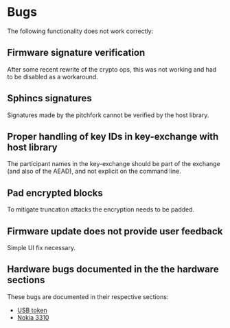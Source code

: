 # Bugs

The following functionality does not work correctly:

## Firmware signature verification

After some recent rewrite of the crypto ops, this was not working and had to be disabled as a workaround.

## Sphincs signatures

Signatures made by the pitchfork cannot be verified by the host library.

## Proper handling of key IDs in key-exchange with host library

The participant names in the key-exchange should be part of the
exchange (and also of the AEAD), and not explicit on the command line.

## Pad encrypted blocks

To mitigate truncation attacks the encryption needs to be padded.

## Firmware update does not provide user feedback

Simple UI fix necessary.

## Hardware bugs documented in the the hardware sections

These bugs are documented in their respective sections:

- [USB token](usb_token/#bugs-in-the-latest-revision)
- [Nokia 3310](nokia/#bugs-in-the-latest-revision)
